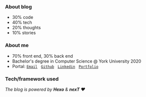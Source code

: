 ### About blog
* 30% code
* 40% tech
* 20% thoughts
* 10% stories

### About me

* 70% front end, 30% back end
* Bachelor's degree in Computer Science @ York University 2020
* Portal: [`Email`](guohao.ouyang@gmail.com) &nbsp; [`Github`](https://github.com/GuohaoOuyang) &nbsp; [`Linkedin`](https://www.linkedin.com/in/guohao-aidan-ouyang-13451619a/) &nbsp; [`Portfolio`](https://guohaoouyang.herokuapp.com) 

### Tech/framework used
*The blog is powered by ***Hexo*** & ***nexT*** ❤️*
